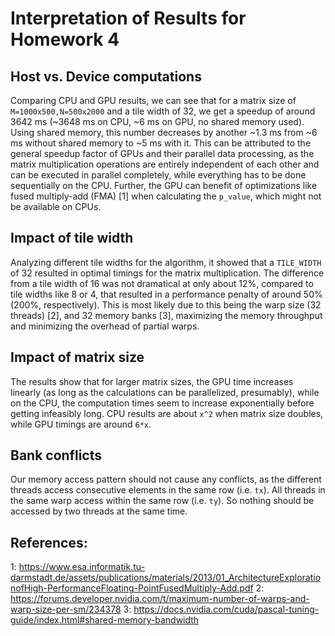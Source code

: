 # Interpretation of Results for Homework 4

## Host vs. Device computations

Comparing CPU and GPU results, we can see that for a matrix size of `M=1000x500,N=500x2000` and a tile width of 32,
we get a speedup of around 3642 ms (~3648 ms on CPU, ~6 ms on GPU, no shared memory used). Using shared memory, this
number decreases by another ~1.3 ms from ~6 ms without shared memory to ~5 ms with it. This can be attributed to the
general speedup factor of GPUs and their parallel data processing, as the matrix multiplication operations are entirely
independent of each other and can be executed in parallel completely, while everything has to be done sequentially on the CPU.
Further, the GPU can benefit of optimizations like fused multiply-add (FMA) [1] when calculating the `p_value`, which might not
be available on CPUs.

## Impact of tile width

Analyzing different tile widths for the algorithm, it showed that a `TILE_WIDTH` of 32 resulted in optimal timings for the matrix multiplication.
The difference from a tile width of 16 was not dramatical at only about 12%, compared to tile widths like 8 or 4, that resulted in a performance penalty
of around 50% (200%, respectively). This is most likely due to this being the warp size (32 threads) [2], and 32 memory banks [3], maximizing the memory
throughput and minimizing the overhead of partial warps.

## Impact of matrix size

The results show that for larger matrix sizes, the GPU time increases linearly (as long as the calculations can be parallelized, presumably), while
on the CPU, the computation times seem to increase exponentially before getting infeasibly long. CPU results are about `x^2` when matrix size doubles,
while GPU timings are around `6*x`.

## Bank conflicts

Our memory access pattern should not cause any conflicts, as the different threads access consecutive elements in the same row (i.e. `tx`). All threads
in the same warp access within the same row (i.e. `ty`). So nothing should be accessed by two threads at the same time.

## References:

1: https://www.esa.informatik.tu-darmstadt.de/assets/publications/materials/2013/01_ArchitectureExplorationofHigh-PerformanceFloating-PointFusedMultiply-Add.pdf
2: https://forums.developer.nvidia.com/t/maximum-number-of-warps-and-warp-size-per-sm/234378
3: https://docs.nvidia.com/cuda/pascal-tuning-guide/index.html#shared-memory-bandwidth
